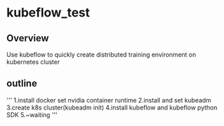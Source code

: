 # kubeflow_test
## Overview
Use kubeflow to quickly create distributed training environment on kubernetes cluster
## outline
'''
1.install docker set nvidia container runtime
2.install and set kubeadm
3.create k8s cluster(kubeadm init)
4.install kubeflow and kubeflow python SDK
5.~waiting
'''

